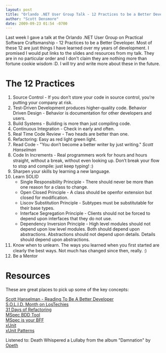 ```yaml
---
layout: post
title: "Orlando .NET User Group Talk - 12 Practices to be a Better Developer"
author: "Scott Densmore"
date: 2009-09-23 01:54 -0700
---
```


Last week I gave a talk at the Orlando .NET User Group on Practical Software Craftsmanship - 12 Practices to be a Better Developer. Most of these 12 are just things I have learned over my years of development. I promised I would put links to the slides and resources from my talk. They are in no particular order and I don't claim they are nothing more than fortune cookie wisdom :D. I will try and write more about these in the future.

# The 12 Practices

1. Source Control - If you don’t store your code in source control, you’re putting your company at risk.
2. Test-Driven Development produces higher-quality code. Behavior Driven Design - Behavior is documentation for other developers and users.
3. Build Systems - Building is more than just compiling code.
4. Continuous Integration - Check in early and often.  
5. Real Time Code Review - Two heads are better than one.  
6. Refactoring: Easy as red light green light.  
7. Read Code - "You don’t become a better writer by just writing." _Scott Hanselman_  
8. Code In Increments - Real programmers work for hours and hours straight, without a break, without even looking up. Don’t break your ﬂow to stop and compile: just keep typing! :)  
9. Sharpen your skills by learning a new language.  
10. Learn SOLID
    * Single Responsibility Principle - There should never be more than one reason for a class to change.
    * Open Closed Principle - A class should be openfor extension but closed for modification.
    * Liscov Substitution Principle - Subtypes must be substitutable for their base types.
    * Interface Segregation Principle - Clients should not be forced to depend upon interfaces that they do not use.
    * Dependency Inversion Principle - High level modules should not depend upon low level modules. Both should depend upon abstractions. Abstractions should not depend upon details. Details should depend upon abstractions.
11. Know when to unlearn. The ways you learned when you ﬁrst started are clearly the best ways. Not much has changed since then, really. :)
12. Be a Mentor

# Resources

These are great places to pick up some of the key concepts:

[Scott Hanselman - Reading To Be A Better Developer](http://www.hanselman.com/blog/ReadingToBeABetterDeveloperTheCoding4FunDevKit.aspx)[](http://www.hanselman.com/blog/ReadingToBeABetterDeveloperTheCoding4FunDevKit.aspx)  
[S.O.L.I.D. Month on LosTechies](http://www.lostechies.com/blogs/chad_myers/archive/2008/03/07/pablo-s-topic-of-the-month-march-solid-principles.aspx)  
[31 Days of Refactoring](http://www.lostechies.com/blogs/sean_chambers/archive/2009/08/01/31-days-of-refactoring.aspx)  
[MSpec BDD Tool](http://codebetter.com/blogs/aaron.jensen/archive/2008/05/08/introducing-machine-specifications-or-mspec-for-short.aspx)  
[MSpec is your BFF](http://blog.wekeroad.com/blog/make-bdd-your-bff-2/)  
[xUnit](http://xunit.codeplex.com/)  
[xUnit Patterns](http://xunitpatterns.com/)  

Listened to: Death Whispered a Lullaby from the album "Damnation" by [Opeth](http://www.google.com/search?q=%22Opeth%22)